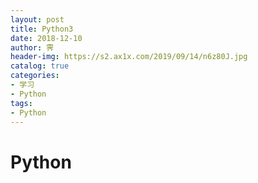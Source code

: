 ```yaml
---
layout: post
title: Python3
date: 2018-12-10
author: 霁
header-img: https://s2.ax1x.com/2019/09/14/n6z80J.jpg
catalog: true
categories:
- 学习
- Python
tags:
- Python
---
```


# Python 